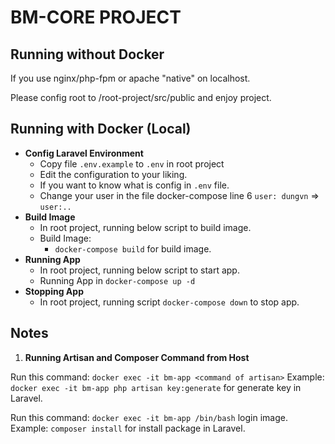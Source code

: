 # BM-CORE PROJECT

## Running without Docker

If you use nginx/php-fpm or apache "native" on localhost.

Please config root to /root-project/src/public and enjoy project.

## Running with Docker (Local)

- **Config Laravel Environment**
    - Copy file `.env.example` to `.env` in root project
    - Edit the configuration to your liking.
    - If you want to know what is config in `.env` file.
    - Change your user in the file docker-compose line 6 `user: dungvn` => `user:..`
- **Build Image**
    - In root project, running below script to build image.
    - Build Image:
        - `docker-compose build` for build image.
- **Running App**
    - In root project, running below script to start app.
    - Running App in `docker-compose up -d`
- **Stopping App**
    - In root project, running script `docker-compose down` to stop app.

## Notes
1. **Running Artisan and Composer Command from Host**

Run this command: `docker exec -it bm-app <command of artisan>`
Example: `docker exec -it bm-app php artisan key:generate` for generate key in Laravel.

Run this command: `docker exec -it bm-app /bin/bash` login image.
Example: `composer install` for install package in Laravel.
